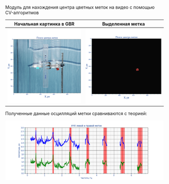 Модуль для нахождения центра цветных меток на видео с помощью CV-алгоритмов



Начальная картинка в GBR         | Выделенная метка
:-------------------------:|:-------------------------:
![](pics/color_reversed.png)  |  ![](pics/red_only.png)

Полученные данные осцилляций метки сравниваются с теорией:

![](pics/итоговые%20графики.png)

